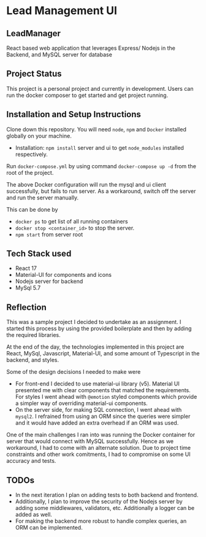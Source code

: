 # Lead Management UI

## LeadManager

React based web application that leverages Express/ Nodejs in the Backend, and MySQL server for database

## Project Status

This project is a personal project and currently in development. Users can run the docker composer to get started and get project running.

## Installation and Setup Instructions

Clone down this repository. You will need `node`, `npm` and `Docker` installed globally on your machine.

- Installation: `npm install` server and ui to get `node_modules` installed respectively.  

Run `docker-compose.yml` by using command `docker-compose up -d` from the root of the project.

The above Docker configuration will run the mysql and ui client successfully, but fails to run server. 
As a workaround, switch off the server and run the server manually.

This can be done by 
- `docker ps` to get list of all running containers
- `docker stop <container_id>` to stop the server. 
- `npm start` from server root

## Tech Stack used

- React 17
- Material-UI for components and icons
- Nodejs server for backend
- MySql 5.7


## Reflection

This was a sample project I decided to undertake as an assignment. I started this process by using the provided boilerplate and then by adding the required libraries.

At the end of the day, the technologies implemented in this project are React, MySql, Javascript, Material-UI, and some amount of  Typescript in the backend, and styles.

Some of the design decisions I needed to make were
- For front-end I decided to use material-ui library (v5). Material UI presented me with clear components that matched the requirements. For styles I went ahead with `@emotion` styled components which provide a simpler way of overriding material-ui components. 
- On the server side, for making SQL connection, I went ahead with `mysql2`. I refrained from using an ORM since the queries were simpler and it would have added an extra overhead if an ORM was used.  

One of the main challenges I ran into was running the Docker container for server that would connect with MySQL successfully. Hence as we workaround, I had to come with an alternate solution. Due to project time constraints and other work comitments, I had to compromise on some UI accuracy and tests.

## TODOs

- In the next iteration I plan on adding tests to both backend and frontend.
- Additionally, I plan to improve the security of the Nodejs server by adding some middlewares, validators, etc. Additionally a logger can be added as well. 
- For making the backend more robust to handle complex queries, an ORM can be implemented. 
